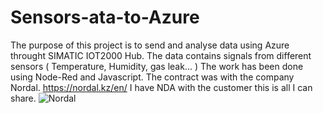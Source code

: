 # Sensors-ata-to-Azure
The purpose of this project is to send and analyse data using Azure throught SIMATIC IOT2000 Hub. The data contains signals from different sensors ( Temperature, Humidity, gas leak... )
The work has been done using Node-Red and Javascript.
The contract was with the company Nordal. https://nordal.kz/en/
I have NDA with the customer this is all I can share.
![Nordal](https://user-images.githubusercontent.com/44755977/60194232-eb837f00-9806-11e9-8015-7fef848849e7.png)
